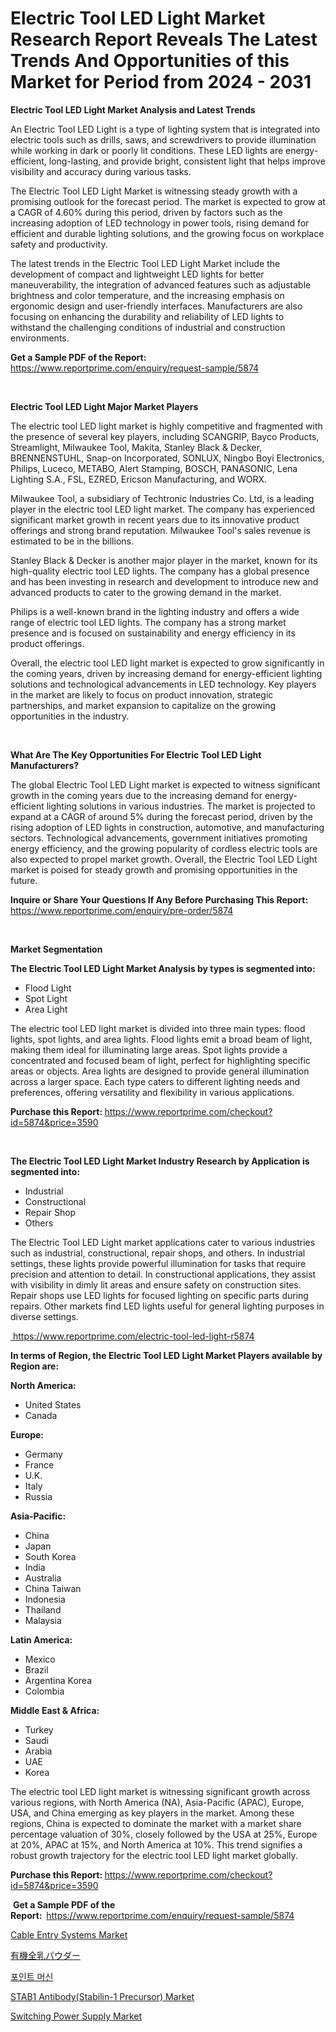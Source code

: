 <p><h1>Electric Tool LED Light Market Research Report Reveals The Latest Trends And Opportunities of this Market for Period from 2024 - 2031</h1></p><p><strong>Electric Tool LED Light Market Analysis and Latest Trends</strong></p>
<p><p>An Electric Tool LED Light is a type of lighting system that is integrated into electric tools such as drills, saws, and screwdrivers to provide illumination while working in dark or poorly lit conditions. These LED lights are energy-efficient, long-lasting, and provide bright, consistent light that helps improve visibility and accuracy during various tasks.</p><p>The Electric Tool LED Light Market is witnessing steady growth with a promising outlook for the forecast period. The market is expected to grow at a CAGR of 4.60% during this period, driven by factors such as the increasing adoption of LED technology in power tools, rising demand for efficient and durable lighting solutions, and the growing focus on workplace safety and productivity.</p><p>The latest trends in the Electric Tool LED Light Market include the development of compact and lightweight LED lights for better maneuverability, the integration of advanced features such as adjustable brightness and color temperature, and the increasing emphasis on ergonomic design and user-friendly interfaces. Manufacturers are also focusing on enhancing the durability and reliability of LED lights to withstand the challenging conditions of industrial and construction environments.</p></p>
<p><strong>Get a Sample PDF of the Report:&nbsp;</strong> <a href="https://www.reportprime.com/enquiry/request-sample/5874">https://www.reportprime.com/enquiry/request-sample/5874</a></p>
<p>&nbsp;</p>
<p><strong>Electric Tool LED Light Major Market Players</strong></p>
<p><p>The electric tool LED light market is highly competitive and fragmented with the presence of several key players, including SCANGRIP, Bayco Products, Streamlight, Milwaukee Tool, Makita, Stanley Black & Decker, BRENNENSTUHL, Snap-on Incorporated, SONLUX, Ningbo Boyi Electronics, Philips, Luceco, METABO, Alert Stamping, BOSCH, PANASONIC, Lena Lighting S.A., FSL, EZRED, Ericson Manufacturing, and WORX.</p><p>Milwaukee Tool, a subsidiary of Techtronic Industries Co. Ltd, is a leading player in the electric tool LED light market. The company has experienced significant market growth in recent years due to its innovative product offerings and strong brand reputation. Milwaukee Tool's sales revenue is estimated to be in the billions.</p><p>Stanley Black & Decker is another major player in the market, known for its high-quality electric tool LED lights. The company has a global presence and has been investing in research and development to introduce new and advanced products to cater to the growing demand in the market.</p><p>Philips is a well-known brand in the lighting industry and offers a wide range of electric tool LED lights. The company has a strong market presence and is focused on sustainability and energy efficiency in its product offerings.</p><p>Overall, the electric tool LED light market is expected to grow significantly in the coming years, driven by increasing demand for energy-efficient lighting solutions and technological advancements in LED technology. Key players in the market are likely to focus on product innovation, strategic partnerships, and market expansion to capitalize on the growing opportunities in the industry.</p></p>
<p>&nbsp;</p>
<p><strong>What Are The Key Opportunities For Electric Tool LED Light Manufacturers?</strong></p>
<p><p>The global Electric Tool LED Light market is expected to witness significant growth in the coming years due to the increasing demand for energy-efficient lighting solutions in various industries. The market is projected to expand at a CAGR of around 5% during the forecast period, driven by the rising adoption of LED lights in construction, automotive, and manufacturing sectors. Technological advancements, government initiatives promoting energy efficiency, and the growing popularity of cordless electric tools are also expected to propel market growth. Overall, the Electric Tool LED Light market is poised for steady growth and promising opportunities in the future.</p></p>
<p><strong>Inquire or Share Your Questions If Any Before Purchasing This Report:</strong> <a href="https://www.reportprime.com/enquiry/pre-order/5874">https://www.reportprime.com/enquiry/pre-order/5874</a></p>
<p>&nbsp;</p>
<p><strong>Market Segmentation</strong></p>
<p><strong>The Electric Tool LED Light Market Analysis by types is segmented into:</strong></p>
<p><ul><li>Flood Light</li><li>Spot Light</li><li>Area Light</li></ul></p>
<p><p>The electric tool LED light market is divided into three main types: flood lights, spot lights, and area lights. Flood lights emit a broad beam of light, making them ideal for illuminating large areas. Spot lights provide a concentrated and focused beam of light, perfect for highlighting specific areas or objects. Area lights are designed to provide general illumination across a larger space. Each type caters to different lighting needs and preferences, offering versatility and flexibility in various applications.</p></p>
<p><strong>Purchase this Report:&nbsp;</strong><a href="https://www.reportprime.com/checkout?id=5874&price=3590">https://www.reportprime.com/checkout?id=5874&price=3590</a></p>
<p>&nbsp;</p>
<p><strong>The Electric Tool LED Light Market Industry Research by Application is segmented into:</strong></p>
<p><ul><li>Industrial</li><li>Constructional</li><li>Repair Shop</li><li>Others</li></ul></p>
<p><p>The Electric Tool LED Light market applications cater to various industries such as industrial, constructional, repair shops, and others. In industrial settings, these lights provide powerful illumination for tasks that require precision and attention to detail. In constructional applications, they assist with visibility in dimly lit areas and ensure safety on construction sites. Repair shops use LED lights for focused lighting on specific parts during repairs. Other markets find LED lights useful for general lighting purposes in diverse settings.</p></p>
<p><a href="https://www.reportprime.com/electric-tool-led-light-r5874">&nbsp;https://www.reportprime.com/electric-tool-led-light-r5874</a></p>
<p><strong>In terms of Region, the Electric Tool LED Light Market Players available by Region are:</strong></p>
<p>
    <p> <strong> North America: </strong>
        <ul>
            <li>United States</li>
            <li>Canada</li>
        </ul>
        </p> 
    <p> <strong> Europe: </strong>
        <ul>
            <li>Germany</li>
            <li>France</li>
            <li>U.K.</li>
            <li>Italy</li>
            <li>Russia</li>
        </ul>
        </p> 
    <p> <strong> Asia-Pacific: </strong>
        <ul>
            <li>China</li>
            <li>Japan</li>
            <li>South Korea</li>
            <li>India</li>
            <li>Australia</li>
            <li>China Taiwan</li>
            <li>Indonesia</li>
            <li>Thailand</li>
            <li>Malaysia</li>
        </ul>
        </p> 
    <p> <strong> Latin America: </strong>
        <ul>
            <li>Mexico</li>
            <li>Brazil</li>
            <li>Argentina Korea</li>
            <li>Colombia</li>
        </ul>
        </p> 
    <p> <strong> Middle East & Africa: </strong>
        <ul>
            <li>Turkey</li>
            <li>Saudi</li>
            <li>Arabia</li>
            <li>UAE</li>
            <li>Korea</li>
        </ul>
    </p>
    </p>
<p><p>The electric tool LED light market is witnessing significant growth across various regions, with North America (NA), Asia-Pacific (APAC), Europe, USA, and China emerging as key players in the market. Among these regions, China is expected to dominate the market with a market share percentage valuation of 30%, closely followed by the USA at 25%, Europe at 20%, APAC at 15%, and North America at 10%. This trend signifies a robust growth trajectory for the electric tool LED light market globally.</p></p>
<p><strong>Purchase this Report: </strong><a href="https://www.reportprime.com/checkout?id=5874&price=3590">https://www.reportprime.com/checkout?id=5874&price=3590</a></p>
<p>&nbsp;<strong>Get a Sample PDF of the Report:&nbsp;&nbsp;</strong><a href="https://www.reportprime.com/enquiry/request-sample/5874">https://www.reportprime.com/enquiry/request-sample/5874</a></p>
<p><strong></strong></p>
<p><p><a href="https://github.com/JameTravis/Market-Research-Report-List-6/blob/main/cable-entry-systems-market.md">Cable Entry Systems Market</a></p><p><a href="https://github.com/mohamedbakry57/Market-Research-Report-List-4/blob/main/351729358408.md">有機全乳パウダー</a></p><p><a href="https://github.com/laholand/Market-Research-Report-List-4/blob/main/767254960448.md">포인트 머신</a></p><p><a href="https://issuu.com/reportprime-2/docs/stab1-antibodystabilin-1-precursor-market-size-203">STAB1 Antibody(Stabilin-1 Precursor) Market</a></p><p><a href="https://github.com/nusratjahan12006/Market-Research-Report-List-1/blob/main/switching-power-supply-market.md">Switching Power Supply Market</a></p></p>